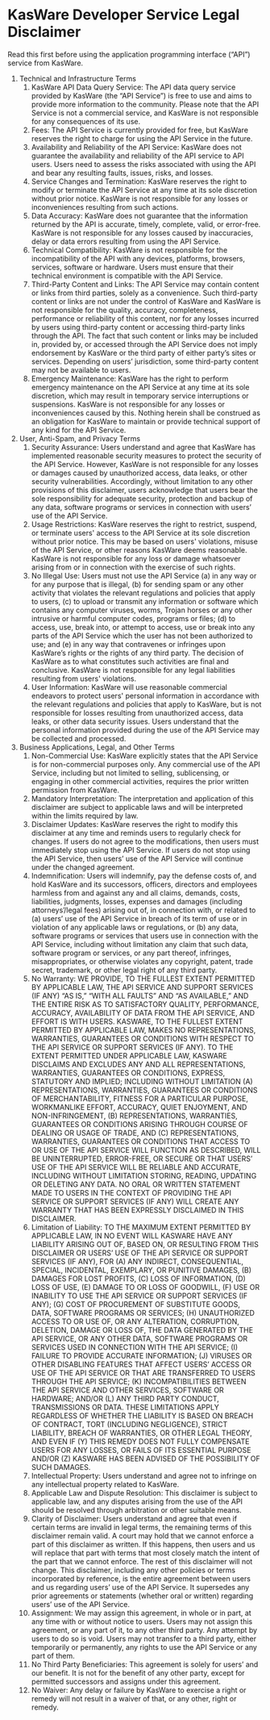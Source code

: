 # KasWare Developer Service Legal Disclaimer
Read this first before using the application programming interface (“API”) service from KasWare.
1. Technical and Infrastructure Terms
   1. KasWare API Data Query Service: The API data query service provided by KasWare (the “API Service”) is free to use and aims to provide more information to the community. Please note that the API Service is not a commercial service, and KasWare is not responsible for any consequences of its use.
   2. Fees: The API Service is currently provided for free, but KasWare reserves the right to charge for using the API Service in the future.
   3. Availability and Reliability of the API Service: KasWare does not guarantee the availability and reliability of the API service to API users. Users need to assess the risks associated with using the API and bear any resulting faults, issues, risks, and losses.
   4. Service Changes and Termination: KasWare reserves the right to modify or terminate the API Service at any time at its sole discretion without prior notice. KasWare is not responsible for any losses or inconveniences resulting from such actions.
   5. Data Accuracy: KasWare does not guarantee that the information returned by the API is accurate, timely, complete, valid, or error-free. KasWare is not responsible for any losses caused by inaccuracies, delay or data errors resulting from using the API Service.
   6. Technical Compatibility: KasWare is not responsible for the incompatibility of the API with any devices, platforms, browsers, services, software or hardware. Users must ensure that their technical environment is compatible with the API Service.
   7. Third-Party Content and Links: The API Service may contain content or links from third parties, solely as a convenience. Such third-party content or links are not under the control of KasWare and KasWare is not responsible for the quality, accuracy, completeness, performance or reliability of this content, nor for any losses incurred by users using third-party content or accessing third-party links through the API. The fact that such content or links may be included in, provided by, or accessed through the API Service does not imply endorsement by KasWare or the third party of either party’s sites or services. Depending on users’ jurisdiction, some third-party content may not be available to users.
   8. Emergency Maintenance: KasWare has the right to perform emergency maintenance on the API Service at any time at its sole discretion, which may result in temporary service interruptions or suspensions. KasWare is not responsible for any losses or inconveniences caused by this. Nothing herein shall be construed as an obligation for KasWare to maintain or provide technical support of any kind for the API Service.
2. User, Anti-Spam, and Privacy Terms
   1. Security Assurance: Users understand and agree that KasWare has implemented reasonable security measures to protect the security of the API Service. However, KasWare is not responsible for any losses or damages caused by unauthorized access, data leaks, or other security vulnerabilities. Accordingly, without limitation to any other provisions of this disclaimer, users acknowledge that users bear the sole responsibility for adequate security, protection and backup of any data, software programs or services in connection with users’ use of the API Service.
   2. Usage Restrictions: KasWare reserves the right to restrict, suspend, or terminate users' access to the API Service at its sole discretion without prior notice. This may be based on users' violations, misuse of the API Service, or other reasons KasWare deems reasonable. KasWare is not responsible for any loss or damage whatsoever arising from or in connection with the exercise of such rights.
   3. No Illegal Use: Users must not use the API Service (a) in any way or for any purpose that is illegal, (b) for sending spam or any other activity that violates the relevant regulations and policies that apply to users, (c) to upload or transmit any information or software which contains any computer viruses, worms, Trojan horses or any other intrusive or harmful computer codes, programs or files; (d) to access, use, break into, or attempt to access, use or break into any parts of the API Service which the user has not been authorized to use; and (e) in any way that contravenes or infringes upon KasWare’s rights or the rights of any third party. The decision of KasWare as to what constitutes such activities are final and conclusive. KasWare is not responsible for any legal liabilities resulting from users' violations.
   4. User Information: KasWare will use reasonable commercial endeavors to protect users' personal information in accordance with the relevant regulations and policies that apply to KasWare, but is not responsible for losses resulting from unauthorized access, data leaks, or other data security issues. Users understand that the personal information provided during the use of the API Service may be collected and processed.
3. Business Applications, Legal, and Other Terms
   1. Non-Commercial Use: KasWare explicitly states that the API Service is for non-commercial purposes only. Any commercial use of the API Service, including but not limited to selling, sublicensing, or engaging in other commercial activities, requires the prior written permission from KasWare.
   2. Mandatory Interpretation: The interpretation and application of this disclaimer are subject to applicable laws and will be interpreted within the limits required by law.
   3. Disclaimer Updates: KasWare reserves the right to modify this disclaimer at any time and reminds users to regularly check for changes. If users do not agree to the modifications, then users must immediately stop using the API Service. If users do not stop using the API Service, then users’ use of the API Service will continue under the changed agreement.
   4. Indemnification: Users will indemnify, pay the defense costs of, and hold KasWare and its successors, officers, directors and employees harmless from and against any and all claims, demands, costs, liabilities, judgments, losses, expenses and damages (including attorneys’/legal fees) arising out of, in connection with, or related to (a) users’ use of the API Service in breach of its term of use or in violation of any applicable laws or regulations, or (b) any data, software programs or services that users use in connection with the API Service, including without limitation any claim that such data, software program or services, or any part thereof, infringes, misappropriates, or otherwise violates any copyright, patent, trade secret, trademark, or other legal right of any third party.
   5. No Warranty:
   WE PROVIDE, TO THE FULLEST EXTENT PERMITTED BY APPLICABLE LAW, THE API SERVICE AND SUPPORT SERVICES (IF ANY) “AS IS,” “WITH ALL FAULTS” AND “AS AVAILABLE,” AND THE ENTIRE RISK AS TO SATISFACTORY QUALITY, PERFORMANCE, ACCURACY, AVAILABILITY OF DATA FROM THE API SERVICE, AND EFFORT IS WITH USERS. KASWARE, TO THE FULLEST EXTENT PERMITTED BY APPLICABLE LAW, MAKES NO REPRESENTATIONS, WARRANTIES, GUARANTEES OR CONDITIONS WITH RESPECT TO THE API SERVICE OR SUPPORT SERVICES (IF ANY). TO THE EXTENT PERMITTED UNDER APPLICABLE LAW, KASWARE DISCLAIMS AND EXCLUDES ANY AND ALL REPRESENTATIONS, WARRANTIES, GUARANTEES OR CONDITIONS, EXPRESS, STATUTORY AND IMPLIED; INCLUDING WITHOUT LIMITATION (A) REPRESENTATIONS, WARRANTIES, GUARANTEES OR CONDITIONS OF MERCHANTABILITY, FITNESS FOR A PARTICULAR PURPOSE, WORKMANLIKE EFFORT, ACCURACY, QUIET ENJOYMENT, AND NON-INFRINGEMENT, (B) REPRESENTATIONS, WARRANTIES, GUARANTEES OR CONDITIONS ARISING THROUGH COURSE OF DEALING OR USAGE OF TRADE, AND (C) REPRESENTATIONS, WARRANTIES, GUARANTEES OR CONDITIONS THAT ACCESS TO OR USE OF THE API SERVICE WILL FUNCTION AS DESCRIBED, WILL BE UNINTERRUPTED, ERROR-FREE, OR SECURE OR THAT USERS’ USE OF THE API SERVICE WILL BE RELIABLE AND ACCURATE, INCLUDING WITHOUT LIMITATION STORING, READING, UPDATING OR DELETING ANY DATA. NO ORAL OR WRITTEN STATEMENT MADE TO USERS IN THE CONTEXT OF PROVIDING THE API SERVICE OR SUPPORT SERVICES (IF ANY) WILL CREATE ANY WARRANTY THAT HAS BEEN EXPRESSLY DISCLAIMED IN THIS DISCLAIMER.
   6. Limitation of Liability:
   TO THE MAXIMUM EXTENT PERMITTED BY APPLICABLE LAW, IN NO EVENT WILL KASWARE HAVE ANY LIABILITY ARISING OUT OF, BASED ON, OR RESULTING FROM THIS DISCLAIMER OR USERS’ USE OF THE API SERVICE OR SUPPORT SERVICES (IF ANY), FOR (A) ANY INDIRECT, CONSEQUENTIAL, SPECIAL, INCIDENTAL, EXEMPLARY, OR PUNITIVE DAMAGES, (B) DAMAGES FOR LOST PROFITS, (C) LOSS OF INFORMATION, (D) LOSS OF USE, (E) DAMAGE TO OR LOSS OF GOODWILL, (F) USE OR INABILITY TO USE THE API SERVICE OR SUPPORT SERVICES (IF ANY); (G) COST OF PROCUREMENT OF SUBSTITUTE GOODS, DATA, SOFTWARE PROGRAMS OR SERVICES; (H) UNAUTHORIZED ACCESS TO OR USE OF, OR ANY ALTERATION, CORRUPTION, DELETION, DAMAGE OR LOSS OF, THE DATA GENERATED BY THE API SERVICE, OR ANY OTHER DATA, SOFTWARE PROGRAMS OR SERVICES USED IN CONNECTION WITH THE API SERVICE; (I) FAILURE TO PROVIDE ACCURATE INFORMATION; (J) VIRUSES OR OTHER DISABLING FEATURES THAT AFFECT USERS’ ACCESS OR USE OF THE API SERVICE OR THAT ARE TRANSFERRED TO USERS THROUGH THE API SERVICE; (K) INCOMPATIBILITIES BETWEEN THE API SERVICE AND OTHER SERVICES, SOFTWARE OR HARDWARE; AND/OR (L) ANY THIRD PARTY CONDUCT, TRANSMISSIONS OR DATA. THESE LIMITATIONS APPLY REGARDLESS OF WHETHER THE LIABILITY IS BASED ON BREACH OF CONTRACT, TORT (INCLUDING NEGLIGENCE), STRICT LIABILITY, BREACH OF WARRANTIES, OR OTHER LEGAL THEORY, AND EVEN IF (Y) THIS REMEDY DOES NOT FULLY COMPENSATE USERS FOR ANY LOSSES, OR FAILS OF ITS ESSENTIAL PURPOSE AND/OR (Z) KASWARE HAS BEEN ADVISED OF THE POSSIBILITY OF SUCH DAMAGES.
   7. Intellectual Property: Users understand and agree not to infringe on any intellectual property related to KasWare.
   8. Applicable Law and Dispute Resolution: This disclaimer is subject to applicable law, and any disputes arising from the use of the API should be resolved through arbitration or other suitable means.
   9. Clarity of Disclaimer: Users understand and agree that even if certain terms are invalid in legal terms, the remaining terms of this disclaimer remain valid.  A court may hold that we cannot enforce a part of this disclaimer as written. If this happens, then users and us will replace that part with terms that most closely match the intent of the part that we cannot enforce. The rest of this disclaimer will not change. This disclaimer, including any other policies or terms incorporated by reference, is the entire agreement between users and us regarding users’ use of the API Service. It supersedes any prior agreements or statements (whether oral or written) regarding users’ use of the API Service.
   10. Assignment: We may assign this agreement, in whole or in part, at any time with or without notice to users. Users may not assign this agreement, or any part of it, to any other third party. Any attempt by users to do so is void. Users may not transfer to a third party, either temporarily or permanently, any rights to use the API Service or any part of them.
   11. No Third Party Beneficiaries: This agreement is solely for users’ and our benefit. It is not for the benefit of any other party, except for permitted successors and assigns under this agreement.
   12. No Waiver: Any delay or failure by KasWare to exercise a right or remedy will not result in a waiver of that, or any other, right or remedy.
​